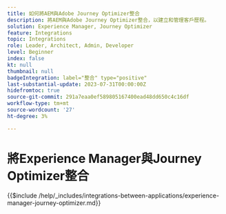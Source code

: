 ```yaml
---
title: 如何將AEM與Adobe Journey Optimizer整合
description: 將AEM與Adobe Journey Optimizer整合，以建立和管理客戶歷程。
solution: Experience Manager, Journey Optimizer
feature: Integrations
topic: Integrations
role: Leader, Architect, Admin, Developer
level: Beginner
index: false
kt: null
thumbnail: null
badgeIntegration: label="整合" type="positive"
last-substantial-update: 2023-07-31T00:00:00Z
hidefromtoc: true
source-git-commit: 291a7eaa0ef589805167400ead48dd650c4c16df
workflow-type: tm+mt
source-wordcount: '27'
ht-degree: 3%

---
```



# 將Experience Manager與Journey Optimizer整合

{{$include /help/_includes/integrations-between-applications/experience-manager-journey-optimizer.md}}
